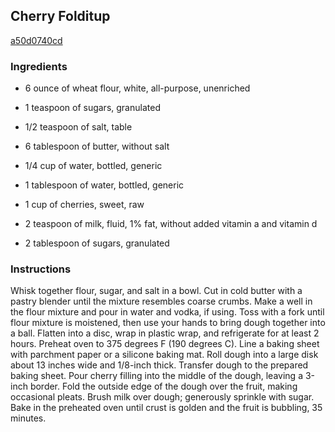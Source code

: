 ## Cherry Folditup

[a50d0740cd](http://allrecipes.com/recipe/cherry-folditup/)

### Ingredients

 - 6 ounce of wheat flour, white, all-purpose, unenriched

 - 1 teaspoon of sugars, granulated

 - 1/2 teaspoon of salt, table

 - 6 tablespoon of butter, without salt

 - 1/4 cup of water, bottled, generic

 - 1 tablespoon of water, bottled, generic

 - 1 cup of cherries, sweet, raw

 - 2 teaspoon of milk, fluid, 1% fat, without added vitamin a and vitamin d

 - 2 tablespoon of sugars, granulated

### Instructions

Whisk together flour, sugar, and salt in a bowl. Cut in cold butter with a pastry blender until the mixture resembles coarse crumbs. Make a well in the flour mixture and pour in water and vodka, if using. Toss with a fork until flour mixture is moistened, then use your hands to bring dough together into a ball. Flatten into a disc, wrap in plastic wrap, and refrigerate for at least 2 hours. Preheat oven to 375 degrees F (190 degrees C). Line a baking sheet with parchment paper or a silicone baking mat. Roll dough into a large disk about 13 inches wide and 1/8-inch thick. Transfer dough to the prepared baking sheet. Pour cherry filling into the middle of the dough, leaving a 3-inch border. Fold the outside edge of the dough over the fruit, making occasional pleats. Brush milk over dough; generously sprinkle with sugar. Bake in the preheated oven until crust is golden and the fruit is bubbling, 35 minutes.